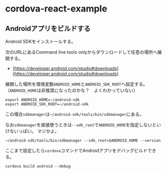 # cordova-react-example


## Androidアプリをビルドする

Android SDKをインストールする。

次のURLにあるCommand line tools onlyからダウンロードして任意の場所へ展開する。

- [https://developer.android.com/studio#downloads](https://developer.android.com/studio#downloads)

展開した場所を環境変数`ANDROID_HOME`と`ANDROID_SDK_ROOT`へ設定する。
（`ANDROID_HOME`は非推奨になったのかな？　よくわかっていない）

```
export ANDROID_HOME=~/android-sdk
export ANDROID_SDK_ROOT=~/android-sdk
```

この場合`sdkmanager`は`~/android-sdk/tools/bin/sdkmanager`にある。


なお`sdkmanager`を直接使うときは`--sdk_root`で`ANDROID_HOME`を指定しないといけないっぽい。
マジかよ。

```
~/android-sdk/tools/bin/sdkmanager --sdk_root=$ANDROID_HOME --version
```

ここまで設定したら`cordova`コマンドでAndroidアプリをデバッグビルドできる。

```
cordova build android --debug
```

